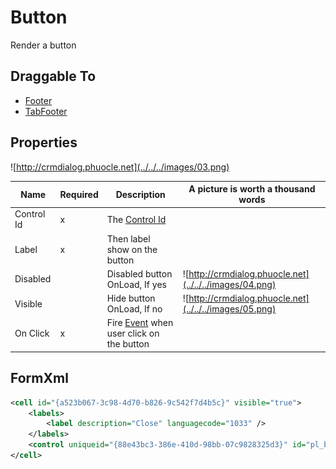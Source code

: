 # Button

Render a button

## Draggable To

- [Footer](../../Footer)
- [TabFooter](../../TabFooter)

## Properties

![http://crmdialog.phuocle.net](../../../images/03.png)

|Name|Required|Description|A picture is worth a thousand words
|-|-|-|-|
|Control Id|x|The [Control Id](../../../others/ControlId)
|Label|x|Then label show on the button
|Disabled||Disabled button OnLoad, If yes|![http://crmdialog.phuocle.net](../../../images/04.png)
|Visible||Hide button OnLoad, If no|![http://crmdialog.phuocle.net](../../../images/05.png)
|On Click|x|Fire [Event](../../MetaData/Event) when user click on the button

## FormXml

```xml
<cell id="{a523b067-3c98-4d70-b826-9c542f7d4b5c}" visible="true">
    <labels>
        <label description="Close" languagecode="1033" />
    </labels>
    <control uniqueid="{88e43bc3-386e-410d-98bb-07c9828325d3}" id="pl_button_close" classid="{00AD73DA-BD4D-49C6-88A8-2F4F4CAD4A20}" disabled="false" isunbound="true" />
</cell>
```

